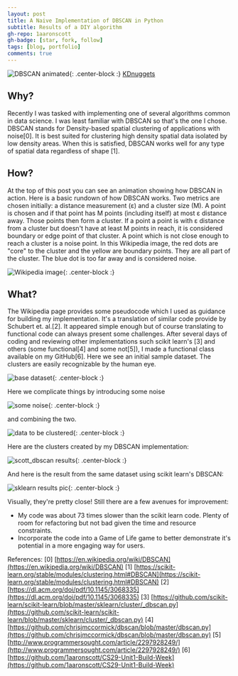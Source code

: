 ```yaml
---
layout: post
title: A Naive Implementation of DBSCAN in Python
subtitle: Results of a DIY algorithm
gh-repo: 1aaronscott
gh-badge: [star, fork, follow]
tags: [blog, portfolio]
comments: true
---
```


![DBSCAN animated](../img/cs29_bw1_dbscan_animated.gif){: .center-block :}
[KDnuggets](https://www.kdnuggets.com/2020/04/dbscan-clustering-algorithm-machine-learning.html)

## Why?
Recently I was tasked with implementing one of several algorithms
common in data science. I was least familiar with DBSCAN so that's the
one I chose.  DBSCAN stands for Density-based spatial clustering of
applications with noise[0]. It is best suited for clustering high
density spatial data isolated by low density areas. When this is
satisfied, DBSCAN works well for any type of spatial data regardless
of shape [1].

## How?
At the top of this post you can see an animation showing how DBSCAN in action.
Here is a basic rundown of how DBSCAN works.  Two metrics are chosen
initially: a distance measurement (&epsilon;) and a cluster size (M).
A point is chosen and if that point has M points (including itself) at
most &epsilon; distance away. Those points then form a cluster. If a
point a point is with &epsilon; distance from a cluster but doesn't
have at least M points in reach, it is considered boundary or edge
point of that cluster. A point which is not close enough to reach a
cluster is a noise point.  In this Wikipedia image, the red dots are
"core" to the cluster and the yellow are boundary points. They are all
part of the cluster. The blue dot is too far away and is considered
noise.

![Wikipedia image](../img/cs29_bw1_wikipedia_illustration.png){: .center-block :}

## What?
The Wikipedia page provides some pseudocode which I used as guidance
for building my implementation. It's a translation of similar code
provide by Schubert et. al.[2]. It appeared simple enough but of
course translating to functional code can always present some
challenges. After several days of coding and reviewing other
implementations such scikit learn's [3] and others (some functional[4]
and some not[5]), I made a functional class available on my GitHub[6].
Here we see an initial sample dataset. The clusters are easily
recognizable by the human eye.

![base dataset](../img/cs29_bw1_base_dataset.png){: .center-block :}

Here we complicate things by introducing some noise

![some noise](../img/cs29_bw1_noise.png){: .center-block :}

and combining the two.

![data to be clustered](../img/cs29_bw1_noisy_dataset.png){: .center-block :}

Here are the clusters created by my DBSCAN implementation:

![scott_dbscan results](../img/cs29_bw1_clustered_scott_dbscan_dataset.png){: .center-block :}

And here is the result from the same dataset using scikit learn's
DBSCAN:

![sklearn results pic](../img/cs29_bw1_clustered_sklearn_dbscan_dataset.png){: .center-block :}

Visually, they're pretty close! Still there are a few avenues for improvement:

* My code was about 73 times slower than the scikit learn code. Plenty of room for refactoring
but not bad given the time and resource constraints.
* Incorporate the code into a Game of Life game to better demonstrate it's potential
in a more engaging way for users.

References:
[0] [https://en.wikipedia.org/wiki/DBSCAN](https://en.wikipedia.org/wiki/DBSCAN)
[1] [https://scikit-learn.org/stable/modules/clustering.html#DBSCAN](https://scikit-learn.org/stable/modules/clustering.html#DBSCAN)
[2] [https://dl.acm.org/doi/pdf/10.1145/3068335](https://dl.acm.org/doi/pdf/10.1145/3068335)
[3] [https://github.com/scikit-learn/scikit-learn/blob/master/sklearn/cluster/_dbscan.py](https://github.com/scikit-learn/scikit-learn/blob/master/sklearn/cluster/_dbscan.py)
[4] [https://github.com/chrisjmccormick/dbscan/blob/master/dbscan.py](https://github.com/chrisjmccormick/dbscan/blob/master/dbscan.py)
[5] [http://www.programmersought.com/article/2297928249/](http://www.programmersought.com/article/2297928249/)
[6] [https://github.com/1aaronscott/CS29-Unit1-Build-Week](https://github.com/1aaronscott/CS29-Unit1-Build-Week)